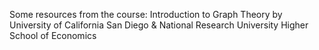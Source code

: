 Some resources from the course:
Introduction to Graph Theory
by University of California San Diego & National Research University Higher School of Economics

